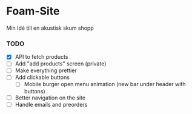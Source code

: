 # Foam-Site
Min Idé till en akustisk skum shopp


### TODO
- [x] API to fetch products
- [ ] Add "add products" screen (private)
- [ ] Make everything prettier
- [ ] Add clickable buttons
    - [ ] Mobile burger open menu animation (new bar under header with buttons)
- [ ] Better navigation on the site
- [ ] Handle emails and preorders
